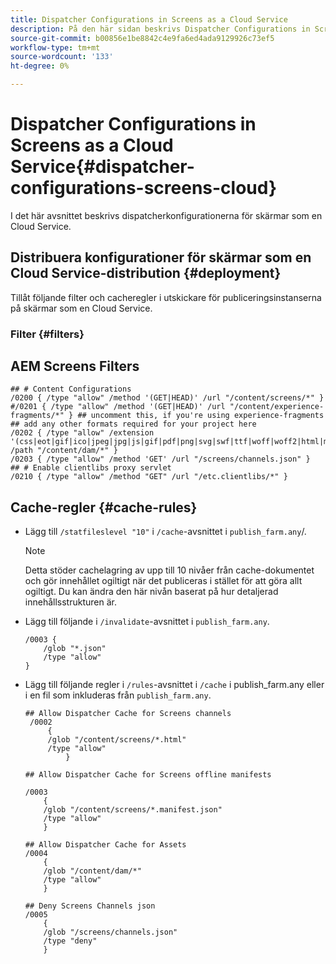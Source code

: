 ```yaml
---
title: Dispatcher Configurations in Screens as a Cloud Service
description: På den här sidan beskrivs Dispatcher Configurations in Screens som en Cloud Service.
source-git-commit: b00856e1be8842c4e9fa6ed4ada9129926c73ef5
workflow-type: tm+mt
source-wordcount: '133'
ht-degree: 0%

---
```



# Dispatcher Configurations in Screens as a Cloud Service{#dispatcher-configurations-screens-cloud}

I det här avsnittet beskrivs dispatcherkonfigurationerna för skärmar som en Cloud Service.

## Distribuera konfigurationer för skärmar som en Cloud Service-distribution {#deployment}

Tillåt följande filter och cacheregler i utskickare för publiceringsinstanserna på skärmar som en Cloud Service.

### Filter {#filters}

## AEM Screens Filters

```
## # Content Configurations
/0200 { /type "allow" /method '(GET|HEAD)' /url "/content/screens/*" }
#/0201 { /type "allow" /method '(GET|HEAD)' /url "/content/experience-fragments/*" } ## uncomment this, if you're using experience-fragments
## add any other formats required for your project here
/0202 { /type "allow" /extension '(css|eot|gif|ico|jpeg|jpg|js|gif|pdf|png|svg|swf|ttf|woff|woff2|html|mp4|mov|m4v)' /path "/content/dam/*" }
/0203 { /type "allow" /method 'GET' /url "/screens/channels.json" }
## # Enable clientlibs proxy servlet
/0210 { /type "allow" /method "GET" /url "/etc.clientlibs/*" }
```

## Cache-regler {#cache-rules}

* Lägg till `/statfileslevel "10"` i `/cache`-avsnittet i `publish_farm.any`/.

   >[!NOTE]
   >Detta stöder cachelagring av upp till 10 nivåer från cache-dokumentet och gör innehållet ogiltigt när det publiceras i stället för att göra allt ogiltigt. Du kan ändra den här nivån baserat på hur detaljerad innehållsstrukturen är.

* Lägg till följande i `/invalidate`-avsnittet i `publish_farm.any`.

   ```
   /0003 {
       /glob "*.json"
       /type "allow"
   }
   ```

* Lägg till följande regler i `/rules`-avsnittet i `/cache` i publish_farm.any eller i en fil som inkluderas från `publish_farm.any`.

   ```
   ## Allow Dispatcher Cache for Screens channels
    /0002
        {
        /glob "/content/screens/*.html"
        /type "allow"
            }
   
   ## Allow Dispatcher Cache for Screens offline manifests
   
   /0003
       {
       /glob "/content/screens/*.manifest.json"
       /type "allow"
       }
   
   ## Allow Dispatcher Cache for Assets
   /0004
       {
       /glob "/content/dam/*"
       /type "allow"
       }
   
   ## Deny Screens Channels json
   /0005
       {
       /glob "/screens/channels.json"
       /type "deny"
       }
   ```
